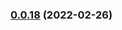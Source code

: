 ### [0.0.18](https://github.com/gregoranders/nodejs-create-release/compare/v0.0.17...v0.0.18) (2022-02-26)
